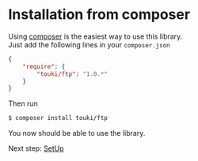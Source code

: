 # Installation from composer

Using [composer](http://getcomposer.org) is the easiest way to use this library.  
Just add the following lines in your `composer.json`

```json
{
    "require": {
        "touki/ftp": "1.0.*"
    }
}
```

Then run

```sh
$ composer install touki/ftp
```

You now should be able to use the library.

Next step: [SetUp]

[SetUp]: https://github.com/touki653/php-ftp-wrapper/blob/master/docs/setup.md
